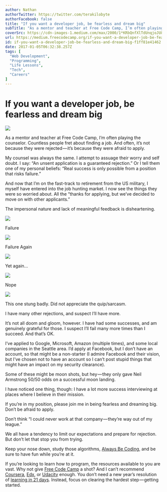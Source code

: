 ```yaml
---
author: Nathan
authorTwitter: https://twitter.com/terakilobyte
authorFacebook: false
title: "If you want a developer job, be fearless and dream big"
subTitle: "As a mentor and teacher at Free Code Camp, I’m often playing the counselor. Countless people fret about finding a job. And often, it’s no..."
coverSrc: https://cdn-images-1.medium.com/max/2000/1*KRbQnfXlTdUnqjoJU8SONQ.jpeg
url: https://medium.freecodecamp.org/if-you-want-a-developer-job-be-fearless-and-dream-big-f1ff81e41462
id: if-you-want-a-developer-job-be-fearless-and-dream-big-f1ff81e41462
date: 2017-01-05T06:32:38.257Z
tags: [
  "Web Development",
  "Programming",
  "Life Lessons",
  "Tech",
  "Careers"
]
---
```

# If you want a developer job, be fearless and dream big







![](https://cdn-images-1.medium.com/max/2000/1*KRbQnfXlTdUnqjoJU8SONQ.jpeg)







As a mentor and teacher at Free Code Camp, I’m often playing the counselor. Countless people fret about finding a job. And often, it’s not because they were rejected — it’s because they were afraid to apply.

My counsel was always the same. I attempt to assuage their worry and self doubt. I say: “An unsent application is a guaranteed rejection.” Or I tell them one of my personal beliefs: “Real success is only possible from a position that risks failure.”

And now that I’m on the fast-track to retirement from the US military, I myself have entered into the job hunting market. I now see the things they were so worried about. All the “thanks for applying, but we’ve decided to move on with other applicants.”

The impersonal nature and lack of meaningful feedback is disheartening.







![](https://cdn-images-1.medium.com/max/2000/1*5duSqHgJv8zTewyk3Mbfmw.png)

Failure









![](https://cdn-images-1.medium.com/max/1600/1*lvUbrh6QmGKRQVM1YhF9XQ.png)

Failure Again









![](https://cdn-images-1.medium.com/max/2000/1*R0XYHtHyUkwx7VxDcrulzQ.png)

Yet again…









![](https://cdn-images-1.medium.com/max/1600/1*B95aFgJtQpg0g0OOaAYbYg.png)

Nope









![](https://cdn-images-1.medium.com/max/2000/1*lchqiwCLZBK7oWrpgVnJzw.png)

This one stung badly. Did not appreciate the quip/sarcasm.







I have many other rejections, and suspect I’ll have more.

It’s not all doom and gloom, however. I have had some successes, and am genuinely grateful for those. I suspect I’ll fail many more times than I succeed. And that’s OK.

I’ve applied to Google, Microsoft, Amazon (multiple times), and some local companies in the Seattle area. I’d apply at Facebook, but I don’t have an account, so that might be a non-starter (I admire Facebook and their vision, but I’ve chosen not to have an account so I can’t post stupid things that might have an impact on my security clearance).

Some of these might be moon shots, but hey — they only gave Neil Armstrong 50/50 odds on a successful moon landing.

I have noticed one thing, though: I have a lot more success interviewing at places where I believe in their mission.

If you’re in my position, please join me in being fearless and dreaming big. Don’t be afraid to apply.

Don’t think “I could never work at that company — they’re way out of my league.”

We all have a tendency to limit our expectations and prepare for rejection. But don’t let that stop you from trying.

Keep your nose down, study those algorithms, [Always Be Coding](https://medium.com/always-be-coding/abc-always-be-coding-d5f8051afce2#.mpo3qp5h6), and be sure to have fun while you’re at it.

If you’re looking to learn how to program, the resources available to you are vast. Why not give [Free Code Camp](https://www.freecodecamp.com) a shot? And I can’t recommend [Coursera](https://www.coursera.org/), [Edx](https://www.edx.org/), or [Udacity](https://www.udacity.com/) enough. You don’t need a new year’s resolution of [learning in 21 days](http://i.imgur.com/kj8Um.png). Instead, focus on clearing the hardest step — getting started.








